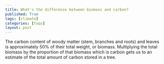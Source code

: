 ```yaml
---
title: What's the difference between biomass and carbon?
published: True
tags: [climate]
categories: [faqs]
layout: post
---
```

<div class="content">
	<p>The carbon content of woody matter (stem, branches and roots) and leaves is approximately 50% of their total weight, or biomass. Multiplying the total biomass by the proportion of that biomass 
	which is carbon gets us to an estimate of the total amount of carbon stored in a tree.</p>
</div>